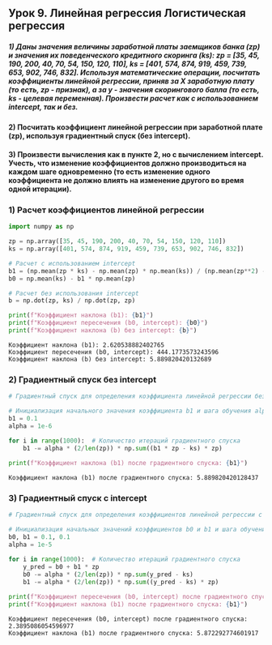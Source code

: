 ## Урок 9. Линейная регрессия Логистическая регрессия
##### 1) Даны значения величины заработной платы заемщиков банка (zp) и значения их поведенческого кредитного скоринга (ks): zp = [35, 45, 190, 200, 40, 70, 54, 150, 120, 110], ks = [401, 574, 874, 919, 459, 739, 653, 902, 746, 832]. Используя математические операции, посчитать коэффициенты линейной регрессии, приняв за X заработную плату (то есть, zp - признак), а за y - значения скорингового балла (то есть, ks - целевая переменная). Произвести расчет как с использованием intercept, так и без.
#### 2) Посчитать коэффициент линейной регрессии при заработной плате (zp), используя градиентный спуск (без intercept).
#### 3) Произвести вычисления как в пункте 2, но с вычислением intercept. Учесть, что изменение коэффициентов должно производиться на каждом шаге одновременно (то есть изменение одного коэффициента не должно влиять на изменение другого во время одной итерации).

### 1) Расчет коэффициентов линейной регрессии


```python
import numpy as np

zp = np.array([35, 45, 190, 200, 40, 70, 54, 150, 120, 110])
ks = np.array([401, 574, 874, 919, 459, 739, 653, 902, 746, 832])
```


```python
# Расчет с использованием intercept
b1 = (np.mean(zp * ks) - np.mean(zp) * np.mean(ks)) / (np.mean(zp**2) - np.mean(zp)**2)
b0 = np.mean(ks) - b1 * np.mean(zp)

# Расчет без использования intercept
b = np.dot(zp, ks) / np.dot(zp, zp)

print(f"Коэффициент наклона (b1): {b1}")
print(f"Коэффициент пересечения (b0, intercept): {b0}")
print(f"Коэффициент наклона (b) без intercept: {b}")
```

    Коэффициент наклона (b1): 2.620538882402765
    Коэффициент пересечения (b0, intercept): 444.1773573243596
    Коэффициент наклона (b) без intercept: 5.889820420132689
    

### 2) Градиентный спуск без intercept


```python
# Градиентный спуск для определения коэффициента линейной регрессии без intercept

# Инициализация начального значения коэффициента b1 и шага обучения alpha
b1 = 0.1
alpha = 1e-6

for i in range(1000):  # Количество итераций градиентного спуска
    b1 -= alpha * (2/len(zp)) * np.sum((b1 * zp - ks) * zp)
    
print(f"Коэффициент наклона (b1) после градиентного спуска: {b1}")
```

    Коэффициент наклона (b1) после градиентного спуска: 5.889820420128437
    

### 3) Градиентный спуск с intercept


```python
# Градиентный спуск для определения коэффициентов линейной регрессии с intercept

# Инициализация начальных значений коэффициентов b0 и b1 и шага обучения alpha
b0, b1 = 0.1, 0.1
alpha = 1e-5

for i in range(1000):  # Количество итераций градиентного спуска
    y_pred = b0 + b1 * zp
    b0 -= alpha * (2/len(zp)) * np.sum(y_pred - ks)
    b1 -= alpha * (2/len(zp)) * np.sum((y_pred - ks) * zp)
    
print(f"Коэффициент пересечения (b0, intercept) после градиентного спуска: {b0}")
print(f"Коэффициент наклона (b1) после градиентного спуска: {b1}")
```

    Коэффициент пересечения (b0, intercept) после градиентного спуска: 2.3895086054596977
    Коэффициент наклона (b1) после градиентного спуска: 5.872292774601917
    
